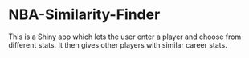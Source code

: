 # NBA-Similarity-Finder
This is a Shiny app which lets the user enter a player and choose from different stats. It then gives other players with similar career stats.
